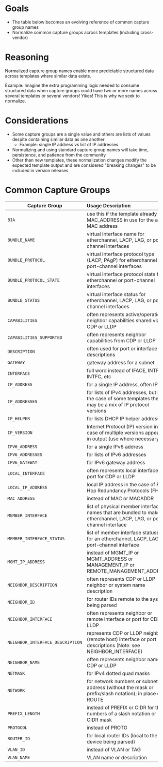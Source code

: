 # Goals

- The table below becomes an evolving reference of common capture group names
- Normalize common capture groups across templates (including cross-vendor)

# Reasoning

Normalized capture group names enable more predictable structured data across templates where similar data exists.

Example: Imagine the extra programming logic needed to consume structured data when capture groups could have two or more names across several templates or several vendors! Yikes! This is why we seek to normalize.

# Considerations

- Some capture groups are a single value and others are lists of values despite containing similar data as one another
    - Example: single IP address vs list of IP addresses
- Normalizing and using standard capture group names will take time, persistence, and patience from the community
- Other than new templates, these normalization changes modify the expected template output and are considered "breaking changes" to be included in version releases

# Common Capture Groups

| Capture Group                    | Usage Description |
|----------------------------------|:------------------|
| `BIA`                            | use this if the template already has MAC_ADDRESS in use for the active MAC address |
| `BUNDLE_NAME`                    | virtual interface name for etherchannel, LACP, LAG, or port-channel interfaces |
| `BUNDLE_PROTOCOL`                | virtual interface protocol type (LACP, PAgP) for etherchannel or port-channel interfaces |
| `BUNDLE_PROTOCOL_STATE`          | virtual interface protocol state for etherchannel or port-channel interfaces |
| `BUNDLE_STATUS`                  | virtual interface status for etherchannel, LACP, LAG, or port-channel interfaces |
| `CAPABILITIES`                   | often represents active/operational neighbor capabilities shared via CDP or LLDP |
| `CAPABILITIES_SUPPORTED`         | often represents neighbor capabilities from CDP or LLDP |
| `DESCRIPTION`                    | often used for port or interface descriptions |
| `GATEWAY`                        | gateway address for a subnet |
| `INTERFACE`                      | full word instead of IFACE, INTF, INTFC, etc |
| `IP_ADDRESS`                     | for a single IP address, often IPv4 |
| `IP_ADDRESSES`                   | for lists of IPv4 addresses, but in the case of some templates there may be a mix of IP protocol versions |
| `IP_HELPER`                      | for lists DHCP IP helper addresses |
| `IP_VERSION`                     | Internet Protocol (IP) version in the case of multiple versions appearing in output (use where necessary) |
| `IPV6_ADDRESS`                   | for a single IPv6 address |
| `IPV6_ADDRESSES`                 | for lists of IPv6 addresses |
| `IPV6_GATEWAY`                   | for IPv6 gateway address |
| `LOCAL_INTERFACE`                | often represents local interface or port for CDP or LLDP |
| `LOCAL_IP_ADDRESS`               | local IP address in the case of First Hop Redundancy Protocols (FHRP) |
| `MAC_ADDRESS`                    | instead of MAC or MACADDR |
| `MEMBER_INTERFACE`               | list of physical member interface names that are bundled to make an etherchannel, LACP, LAG, or port-channel interface |
| `MEMBER_INTERFACE_STATUS`        | list of member interface statuses for an etherchannel, LACP, LAG, or port-channel interface |
| `MGMT_IP_ADDRESS`                | instead of MGMT_IP or MGMT_ADDRESS or MANAGEMENT_IP or REMOTE_MANAGEMENT_ADDRESS |
| `NEIGHBOR_DESCRIPTION`           | often represents CDP or LLDP neighbor or system name description |
| `NEIGHBOR_ID`                    | for router IDs remote to the system being parsed |
| `NEIGHBOR_INTERFACE`             | often represents neighbor or remote interface or port for CDP or LLDP |
| `NEIGHBOR_INTERFACE_DESCRIPTION` | represents CDP or LLDP neighbor (remote host) interface or port descriptions (Note: see NEIGHBOR_INTERFACE) |
| `NEIGHBOR_NAME`                  | often represents neighbor name for CDP or LLDP |
| `NETMASK`                        | for IPv4 dotted quad masks |
| `NETWORK`                        | for network numbers or subnet address (without the mask or prefix/slash notation); in place of ROUTE |
| `PREFIX_LENGTH`                  | instead of PREFIX or CIDR for the numbers of a slash notation or CIDR mask |
| `PROTOCOL`                       | instead of PROTO |
| `ROUTER_ID`                      | for local router IDs (local to the device being parsed) |
| `VLAN_ID`                        | instead of VLAN or TAG |
| `VLAN_NAME`                      | VLAN name or description |
